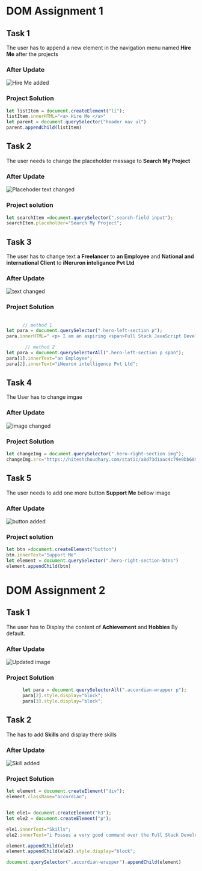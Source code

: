 # DOM Assignment 1
## Task 1
The user has to append a new element in the navigation menu named **Hire Me** after the projects

### After Update
![Hire Me added](./firstAssignmentImage/task1Output.png)

### Project Solution
```javascript
let listItem = document.createElement("li");
listItem.innerHTML="<a> Hire Me </a>"
let parent = document.querySelector("header nav ul")
parent.appendChild(listItem)
```
## Task 2
The user needs to change the placeholder message to **Search My Project**
### After Update
![Placehoder text changed](./firstAssignmentImage/task2Output.png)
### Project solution
```javascript
let searchItem =document.querySelector(".search-field input");
searchItem.placeholder="Search My Project";
```
## Task 3
The user has to change text  **a Freelancer** to **an Employee** and **National and international Client** to **iNeruron inteligance Pvt Ltd**
### After Update
![text changed ](./firstAssignmentImage/task3Output.png)
### Project Solution
```javascript
  
      // method 1
let para = document.querySelector(".hero-left-section p");
para.innerHTML=" <p> I am an aspiring <span>Full Stack JavaScript Developer</span>,<br />who is currently working an <span> Empolyee</span> for <br /> <span>iNeuron intelligence Pvt Ltd</span>.</p>"

       // method 2
let para = document.querySelectorAll(".hero-left-section p span");
para[1].innerText="an Employee";
para[2].innerText="iNeuron intelligence Pvt Ltd";
```
## Task 4
The User has to change imgae 
### After Update
![image changed](./firstAssignmentImage/task4Output.png)
### Project Solution
```javascript
let changeImg = document.querySelector(".hero-right-section img");
changeImg.src="https://hiteshchoudhary.com/static/a8d73d1aac4c79e9bb689640e6090367/2eaab/person-image.jpg"
```
## Task 5
The user needs to add one more button **Support Me** bellow image
### After Update
![button added](./firstAssignmentImage/task5Output.png)
### Project solution
```javascript
let btn =document.createElement("button")
btn.innerText="Support Me"
let element = document.querySelector(".hero-right-section-btns")
element.appendChild(btn)
```

# DOM Assignment 2
## Task 1
The user has to Display the content of **Achievement** and **Hobbies** By default.
### After Update
![Updated image](./secondAssignmentImage/task1Output.png)
### Project Solution
```javascript
      let para = document.querySelectorAll(".accordian-wrapper p");
      para[2].style.display="block";
      para[3].style.display="block";
```

## Task 2
The has to add **Skills** and display there skills
### After Update
![Skill added](./secondAssignmentImage/task2Output.png)
### Project Solution
```javascript
let element = document.createElement("div");
element.className="accordian";


let ele1= document.createElement("h3");
let ele2 = document.createElement("p");

ele1.innerText="Skills";
ele2.innerText="i Posses a very good command over the Full Stack Development technologies like MERN which can be seen in my work over the Github.";

element.appendChild(ele1)
element.appendChild(ele2).style.display="block";

document.querySelector(".accordian-wrapper").appendChild(element)
```